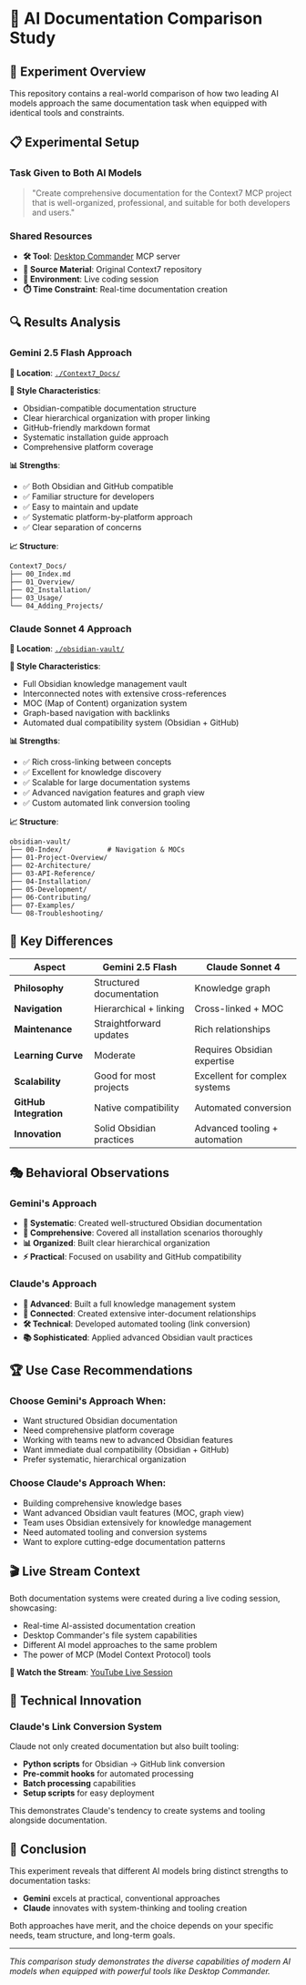 # 🤖 AI Documentation Comparison Study

## 🎯 Experiment Overview

This repository contains a real-world comparison of how two leading AI models approach the same documentation task when equipped with identical tools and constraints.

## 📋 Experimental Setup

### Task Given to Both AI Models
> "Create comprehensive documentation for the Context7 MCP project that is well-organized, professional, and suitable for both developers and users."

### Shared Resources
- **🛠️ Tool**: [Desktop Commander](https://desktopcommander.app/) MCP server
- **📁 Source Material**: Original Context7 repository
- **🎥 Environment**: Live coding session
- **⏱️ Time Constraint**: Real-time documentation creation

## 🔍 Results Analysis

### Gemini 2.5 Flash Approach
**📂 Location**: [`./Context7_Docs/`](./Context7_Docs/)

**🎨 Style Characteristics**:
- Obsidian-compatible documentation structure
- Clear hierarchical organization with proper linking
- GitHub-friendly markdown format
- Systematic installation guide approach
- Comprehensive platform coverage

**📊 Strengths**:
- ✅ Both Obsidian and GitHub compatible
- ✅ Familiar structure for developers
- ✅ Easy to maintain and update
- ✅ Systematic platform-by-platform approach
- ✅ Clear separation of concerns

**📈 Structure**:
```
Context7_Docs/
├── 00_Index.md
├── 01_Overview/
├── 02_Installation/
├── 03_Usage/
└── 04_Adding_Projects/
```

### Claude Sonnet 4 Approach  
**📂 Location**: [`./obsidian-vault/`](./obsidian-vault/)

**🎨 Style Characteristics**:
- Full Obsidian knowledge management vault
- Interconnected notes with extensive cross-references
- MOC (Map of Content) organization system
- Graph-based navigation with backlinks
- Automated dual compatibility system (Obsidian + GitHub)

**📊 Strengths**:
- ✅ Rich cross-linking between concepts
- ✅ Excellent for knowledge discovery
- ✅ Scalable for large documentation systems
- ✅ Advanced navigation features and graph view
- ✅ Custom automated link conversion tooling

**📈 Structure**:
```
obsidian-vault/
├── 00-Index/           # Navigation & MOCs
├── 01-Project-Overview/
├── 02-Architecture/
├── 03-API-Reference/
├── 04-Installation/
├── 05-Development/
├── 06-Contributing/
├── 07-Examples/
└── 08-Troubleshooting/
```

## 🤔 Key Differences

| Aspect | Gemini 2.5 Flash | Claude Sonnet 4 |
|--------|------------------|-----------------|
| **Philosophy** | Structured documentation | Knowledge graph |
| **Navigation** | Hierarchical + linking | Cross-linked + MOC |
| **Maintenance** | Straightforward updates | Rich relationships |
| **Learning Curve** | Moderate | Requires Obsidian expertise |
| **Scalability** | Good for most projects | Excellent for complex systems |
| **GitHub Integration** | Native compatibility | Automated conversion |
| **Innovation** | Solid Obsidian practices | Advanced tooling + automation |

## 🎭 Behavioral Observations

### Gemini's Approach
- **📝 Systematic**: Created well-structured Obsidian documentation
- **🎯 Comprehensive**: Covered all installation scenarios thoroughly
- **📊 Organized**: Built clear hierarchical organization
- **⚡ Practical**: Focused on usability and GitHub compatibility

### Claude's Approach  
- **🧠 Advanced**: Built a full knowledge management system
- **🔗 Connected**: Created extensive inter-document relationships
- **🛠️ Technical**: Developed automated tooling (link conversion)
- **📚 Sophisticated**: Applied advanced Obsidian vault practices

## 🏆 Use Case Recommendations

### Choose Gemini's Approach When:
- Want structured Obsidian documentation
- Need comprehensive platform coverage
- Working with teams new to advanced Obsidian features
- Want immediate dual compatibility (Obsidian + GitHub)
- Prefer systematic, hierarchical organization

### Choose Claude's Approach When:
- Building comprehensive knowledge bases
- Want advanced Obsidian vault features (MOC, graph view)
- Team uses Obsidian extensively for knowledge management
- Need automated tooling and conversion systems
- Want to explore cutting-edge documentation patterns

## 🎬 Live Stream Context

Both documentation systems were created during a live coding session, showcasing:
- Real-time AI-assisted documentation creation
- Desktop Commander's file system capabilities
- Different AI model approaches to the same problem
- The power of MCP (Model Context Protocol) tools

**🔗 Watch the Stream**: [YouTube Live Session](https://www.youtube.com/live/523coCdL8ZI)

## 🚀 Technical Innovation

### Claude's Link Conversion System
Claude not only created documentation but also built tooling:
- **Python scripts** for Obsidian → GitHub link conversion
- **Pre-commit hooks** for automated processing
- **Batch processing** capabilities
- **Setup scripts** for easy deployment

This demonstrates Claude's tendency to create systems and tooling alongside documentation.

## 📝 Conclusion

This experiment reveals that different AI models bring distinct strengths to documentation tasks:

- **Gemini** excels at practical, conventional approaches
- **Claude** innovates with system-thinking and tooling creation

Both approaches have merit, and the choice depends on your specific needs, team structure, and long-term goals.

---

*This comparison study demonstrates the diverse capabilities of modern AI models when equipped with powerful tools like Desktop Commander.*
